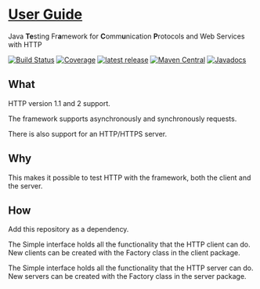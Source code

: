 # [User Guide](https://henryssondaniel.github.io/teacup.github.io/)
Java **Te**sting Fr**a**mework for **C**omm**u**nication **P**rotocols and Web Services with HTTP

[![Build Status](https://travis-ci.com/HenryssonDaniel/teacup-java-protocol-http.svg?branch=master)](https://travis-ci.com/HenryssonDaniel/teacup-java-protocol-http)
[![Coverage](https://sonarcloud.io/api/project_badges/measure?project=HenryssonDaniel_teacup-java-protocol-http&metric=coverage)](https://sonarcloud.io/dashboard?id=HenryssonDaniel_teacup-java-protocol-http)
[![latest release](https://img.shields.io/badge/release%20notes-1.1.0-yellow.svg)](https://github.com/HenryssonDaniel/teacup-java-protocol-http/blob/master/doc/release-notes/official.md)
[![Maven Central](https://img.shields.io/maven-central/v/io.github.henryssondaniel.teacup.protocol/http.svg)](http://search.maven.org/#search%7Cgav%7C1%7Cg%3A%22io.github.henryssondaniel.teacup.protocol%22%20AND%20a%3A%22http%22)
[![Javadocs](https://www.javadoc.io/badge/io.github.henryssondaniel.teacup.protocol/http.svg)](https://www.javadoc.io/doc/io.github.henryssondaniel.teacup.protocol/http)
## What ##
HTTP version 1.1 and 2 support.  

The framework supports asynchronously and synchronously requests.  

There is also support for an HTTP/HTTPS server.
## Why ##
This makes it possible to test HTTP with the framework, both the client and the server.
## How ##
Add this repository as a dependency.  

The Simple interface holds all the functionality that the HTTP client can do.  
New clients can be created with the Factory class in the client package.

The Simple interface holds all the functionality that the HTTP server can do.  
New servers can be created with the Factory class in the server package.